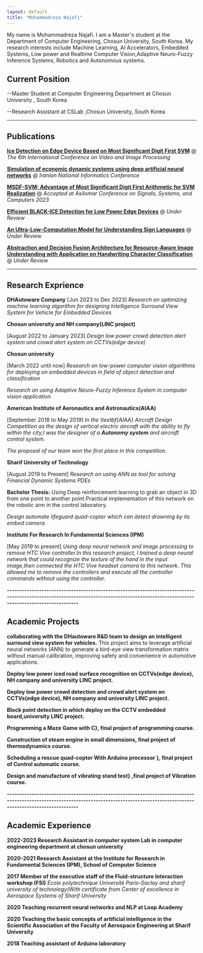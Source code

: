 ```yaml
---
layout: default
title: "Mohammadreza Najafi"
---
```


My name is Mohammadreza Najafi. I am a Master's student at the Department of Computer Engineering, Chosun University, South Korea. My research interests include Machine Learning, AI Accelerators, Embedded Systems, Low power and Realtime Computer Vision,Adaptive Neuro-Fuzzy Inference Systems, Robotics and Autonomous systems.

## Current Position 

--Master Student at Computer Engineering Department at Chosun University , South Korea

--Research Assistant at CSLab ,Chosun University, South Korea

-------------------------------------------------------------------------------------------------------------------------------------------------------------------------------------
## Publications 

**[Ice Detection on Edge Device Based on Most Significant Digit First SVM](https://dl.acm.org/doi/10.1145/3579109.3579120)** @ *The 6th International Conference on Video and Image Processing*

**[Simulation of economic dynamic systems using deep artificial neural networks](https://civilica.com/doc/1002107/)** @ *Iranian National Informatics Conference*

**[MSDF-SVM: Advantage of Most Significant Digit First Arithmetic for SVM Realization](https://cmsworkshops.com/Asilomar2023/view_session.php?SessionID=1106)** @ *Accepted at  Asilomar Conference on Signals, Systems, and Computers 2023*

**[Efficient BLACK-ICE Detection for Low Power Edge Devices](/Black.pdf)** @ *Under Review*

**[An Ultra-Low-Computation Model for Understanding Sign Languages](https://papers.ssrn.com/sol3/papers.cfm?abstract_id=4648031)** @ *Under Review*

**[Abstraction and Decision Fusion Architecture for Resource-Aware Image Understanding with Application on Handwriting Character Classification](https://papers.ssrn.com/sol3/papers.cfm?abstract_id=4632037)** @ *Under Review*

-------------------------------------------------------------------------------------------------------------------------------------------------------------------------------------
## Research Exprience 
**DHAutoware Company**
[Jun 2023 to Dec 2023]
*Research on optimizing machine learning algorithm for designing Intelligence Surround View System for Vehicle for Embedded Devices*

**Chosun university and NH company(LINC project)**

[August 2022 to January  2023]
*Design low power crowd detection alert system and crowd alert system on CCTVs(edge device)*


**Chosun university**

[March 2022 until now]
*Research on low-power computer vision algorithms for deploying on embedded devices in field of object detection and classification*

*Research on using Adaptive Neuro-Fuzzy Inference System in computer vision application*


**American Institute of Aeronautics and Astronautics(AIAA)**

[September 2018 to May 2019]
*In the \textbf{AIAA} Aircraft Design Competition as the design of vertical electric aircraft with the ability to fly within the city,I was the designer of a **Autonomy system** and aircraft control system.*

*The proposal of our team won the first place in this competition.*

**Sharif University of Technology**

[August 2019 to Present]
*Research on using ANN as tool for solving  Financial Dynamic Systems PDEs*

**Bachelor Thesis:**
Using Deep reinforcement learning to grab an object in 3D from one point to another point.Practical implementation of this network on the robotic arm in the control laboratory.

*Design automate lifeguard quad-copter which can detect drowning by its embed camera.*

**Institute For Research In Fundamental Sciences (IPM)**

[May 2019 to present]
*Using deep neural network and image processing to remove HTC Vive controller.In this research project, I trained a deep neural network that could recognize the texture of the hand in the input image,then connected the HTC Vive headset camera to this network. This allowed me to remove the controllers and execute all the controller commands without using the controller.*

**-------------------------------------------------------------------------------------------------------------------------------------------------------------------------------------**
## Academic Projects

**collaborating with the DHautoware R&D team to design an intelligent surround view system for vehicles.**
This project aims to leverage artificial neural networks (ANN) to generate a bird-eye view transformation matrix without manual calibration, improving safety and convenience in automotive applications.

**Deploy low power iced road surface recognition on CCTVs(edge device), NH company and university LINC project.**

**Deploy low power crowd detection and crowd alert system on CCTVs(edge device), NH company and university LINC project.**

**Block point detection in which deploy on the CCTV embedded board,university LINC project.**

**Programming a Maze Game with C}, final project of programming course.**

**Construction of steam engine in small dimensions, final project of thermodynamics course.**

**Scheduling a rescue quad-copter With Arduino processor }, final project of Control automatic course.**

**Design and manufacture of vibrating stand test} ,final project of Vibration  course.**

**-------------------------------------------------------------------------------------------------------------------------------------------------------------------------------------**
## Academic Experience

**2022-2023 Research Assistant in computer system Lab in computer engineering department at chosun university**

**2020-2021 Research Assistant at the Institute for Research in Fundamental Sciences (IPM), School of Computer Science**

**2017 Member of the executive staff of the Fluid-structure Interaction workshop (FSI)**
*École polytechnique Université Paris-Saclay  and sharif university of technology(With certificate from  Center of excellence in Aerospace Systems of Sharif University*

**2020 Teaching recurrent neural networks and NLP at Loop Academy**

**2020 Teaching the basic concepts of artificial intelligence in the Scientific Association of the Faculty of Aerospace Engineering at Sharif University**

**2018 Teaching assistant of Arduino laboratory**


